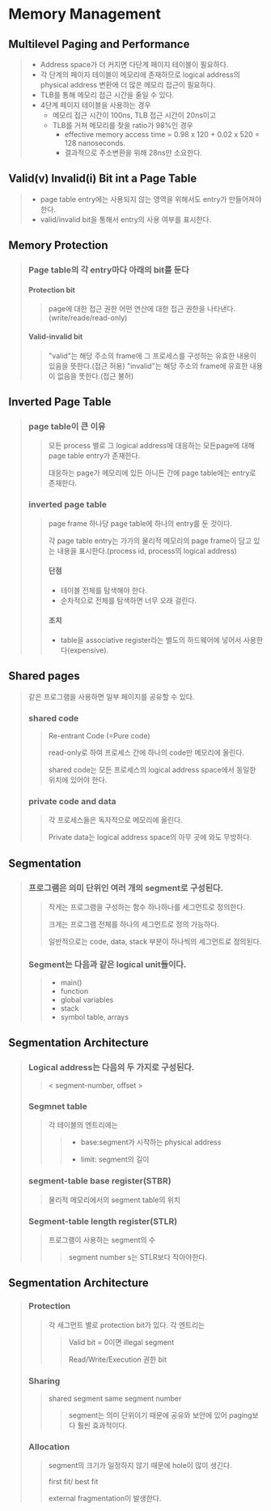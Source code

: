 # Memory Management

## Multilevel Paging and Performance
>- Address space가 더 커지면 다단계 페이지 테이블이 필요하다.
>- 각 단계의 페이지 테이블이 메모리에 존재하므로 logical address의 physical address 변환에 더 많은 메모리 접근이 필요하다.
>- TLB를 통해 메모리 접근 시간을 줄일 수 있다.
>- 4단계 페이지 테이블을 사용하는 경우
>   - 메모리 접근 시간이 100ns, TLB 접근 시간이 20ns이고
>   - TLB를 거쳐 메모리를 찾을 ratio가 98%인 경우 
>     - effective memory access time = 0.98 x 120 + 0.02 x 520 = 128 nanoseconds.
>     - 결과적으로 주소변환을 위해 28ns만 소요한다.

## Valid(v) Invalid(i) Bit int a Page Table
>- page table entry에는 사용되지 않는 영역을 위해서도 entry가 만들어져야 한다.
>- valid/invalid bit을 통해서 entry의 사용 여부를 표시한다.

## Memory Protection
> ### Page table의 각 entry마다 아래의 bit를 둔다
>#### Protection bit
>>page에 대한 접근 권한
>>어떤 연산에 대한 접근 권한을 나타낸다.(write/reade/read-only)
>#### Valid-invalid bit
>> "valid"는 해당 주소의 frame에 그 프로세스를 구성하는 유효한 내용이 있음을 뜻한다.(접근 허용)
>> "invalid"는 해당 주소의 frame에 유효한 내용이 없음을 뚯한다.(접근 불허)

## Inverted Page Table 
> ### page table이 큰 이유
>> 모든 process 별로 그 logical address에 대응하는 모든page에 대해 page table entry가 존재한다.
>> 
>> 대응하는 page가 메모리에 있든 아니든 간에 page table에는 entry로 존재한다.
>> 
>### inverted page table
> 
>> page frame 하나당 page table에 하나의 entry를 둔 것이다.
>> 
>> 각 page table entry는 가가의 물리적 메모리의 page frame이 담고 있는 내용을 표시한다.(process id, process의 logical address)
>> 
>>  #### 단점 
>>-  테이블 전체를 탐색해야 한다.
>>- 순차적으로 전체를 탐색하면 너무 오래 걸린다.
>>
>>  #### 조치
>>-  table을 associative register라는 별도의 하드웨어에 넣어서 사용한다(expensive).

## Shared pages
> 같은 프로그램을 사용하면 일부 페이지를 공유할 수 있다.
> 
> ### shared code
>  
>> Re-entrant Code (=Pure code)
>> 
>> read-only로 하여 프로세스 간에 하나의 code만 메모리에 올린다.
>> 
>> shared code는 모든 프로세스의 logical address space에서 동일한 위치에 있어야 한다.
>
> ### private code and data
>> 각 프로세스들은 독자적으로 메모리에 올린다.
>>
>>  Private data는 logical address space의 아무 곳에 와도 무방하다.

## Segmentation
> ### 프로그램은 의미 단위인 여러 개의 segment로 구성된다.
>> 작게는 프로그램을 구성하는 함수 하나하나를 세그먼트로 정의한다. 
>> 
>> 크게는 프로그램 전체를 하나의 세그먼트로 정의 가능하다.
>> 
>> 일반적으로는 code, data, stack 부분이 하나씩의 세그먼트로 정의된다. 
>> 
> ### Segment는 다음과 같은 logical unit들이다.
>> - main()
>> - function
>> - global variables
>> - stack
>> - symbol table, arrays


## Segmentation Architecture
> ### Logical address는 다음의 두 가지로 구성된다.
>> < segment-number, offset >
> ### Segmnet table
>> 각 테이블의 엔트리에는
>>> - base:segment가 시작하는 physical address
>>> 
>>> - limit: segment의 길이
>>> 
> ### segment-table base register(STBR)
> 
>> 물리적 메모리에서의 segment table의 위치
>> 
> ### Segment-table length register(STLR)
> 
>> 프로그램이 사용하는 segment의 수 
>> 
>>> segment number s는 STLR보다 작아야한다.

## Segmentation Architecture
> ### Protection
>> 각 세그먼트 별로 protection bit가 있다.
>> 각 엔트리는
>> 
>>> Valid bit = 0이면 illegal segment
>>> 
>>> Read/Write/Execution 권한 bit
> ### Sharing
>> shared segment
>> same segment number
>>> segment는 의미 단위이기 때문에 공유와 보안에 있어 paging보다 훨씬 효과적이다.
> ### Allocation
> 
>> segment의 크기가 일정하지 않기 때문에 hole이 많이 생긴다.
>> 
>> first fit/ best fit
>> 
>> external fragmentation이 발생한다.
